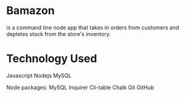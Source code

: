 # Bamazon
is a command line node app that takes in orders from customers and depletes stock from the store's inventory.

# Technology Used
Javascript
Nodejs
MySQL

Node packages:
MySQL
Inquirer
Cli-table
Chalk
Git
GitHub
